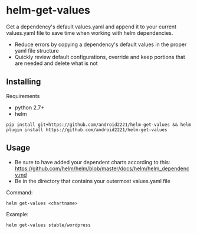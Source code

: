 # helm-get-values
Get a dependency's default values.yaml and append it to your current values.yaml file to save time when working with helm dependencies.
- Reduce errors by copying a dependency's default values in the proper yaml file structure
- Quickly review default configurations, override and keep portions that are needed and delete what is not

## Installing

Requirements
- python 2.7+
- helm

```
pip install git+https://github.com/android2221/helm-get-values && helm plugin install https://github.com/android2221/helm-get-values
```


## Usage
- Be sure to have added your dependent charts according to this: https://github.com/helm/helm/blob/master/docs/helm/helm_dependency.md
- Be in the directory that contains your outermost values.yaml file
  
Command:

```
helm get-values <chartname>
```

Example:
```
helm get-values stable/wordpress
```
